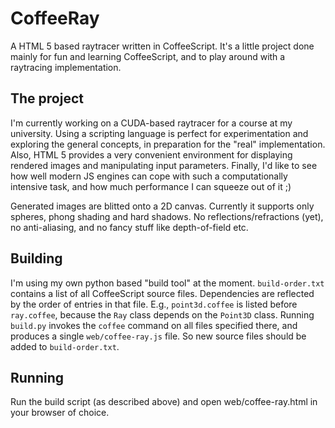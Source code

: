 CoffeeRay
=========

A HTML 5 based raytracer written in CoffeeScript. It's a little project done mainly for fun and learning CoffeeScript, 
and to play around with a raytracing implementation. 

The project
-----------

I'm currently working on a CUDA-based raytracer for a course at my university. Using a scripting language 
is perfect for experimentation and exploring the general concepts, in preparation for the "real" implementation. 
Also, HTML 5 provides a very convenient environment for displaying rendered images and manipulating input parameters.
Finally, I'd like to see how well modern JS engines can cope with such a computationally intensive task, and how much
performance I can squeeze out of it ;)

Generated images are blitted onto a 2D canvas. Currently it supports only spheres, phong shading and hard shadows. 
No reflections/refractions (yet), no anti-aliasing, and no fancy stuff like depth-of-field etc.

Building
--------

I'm using my own python based "build tool" at the moment. `build-order.txt` contains a list of all CoffeeScript source files. 
Dependencies are reflected by the order of entries in that file. E.g., `point3d.coffee` is listed before `ray.coffee`, because 
the `Ray` class depends on the `Point3D` class.
Running `build.py` invokes the `coffee` command on all files specified there, and produces a single `web/coffee-ray.js` file.
So new source files should be added to `build-order.txt`. 

Running
-------

Run the build script (as described above) and open web/coffee-ray.html in your browser of choice.
